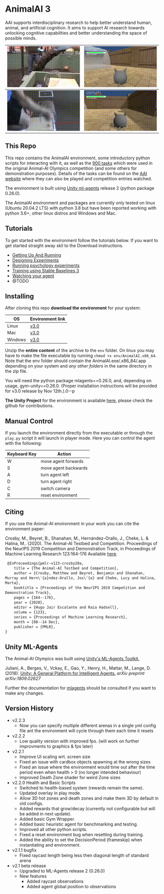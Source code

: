 # AnimalAI 3

AAI supports interdisciplinary research to help better understand human, animal, and artificial cognition. It aims to support AI research towards unlocking cognitive capabilities and better understanding the space of possible minds.

| ![](docs/figs/animal-cyl-fail.gif) | ![](docs/figs/agent-cyl-fail.gif) |
|---|---|
| ![](docs/figs/animal-cyl-pass.gif) | ![](docs/figs/agent-cyl-pass.gif) |

## This Repo

This repo contains the AnimalAI environment, some introductory python scripts for interacting with it, as well as the [900 tasks](competition_configurations) which were used in the original Animal-AI Olympics competition (and some others for demonstration purposes). Details of the tasks can be found on the [AAI website](http://animalaiolympics.com/AAI/testbed) where they can also be played and competition entries watched.

The environment is built using [Unity ml-agents](https://github.com/Unity-Technologies/ml-agents/tree/master/docs) release 2 (python package 0.26.0).

The AnimalAI environment and packages are currently only tested on linux (Ubuntu 20.04.2 LTS) with python 3.8 but have been reported working with python 3.6+, other linux distros and Windows and Mac.

## Tutorials

To get started with the environment follow the tutorials below. If you want to get started straight away skil to the Download instructions.

- [Getting Up And Running](@TODO)
- [Designing Experiments](@TODO)
- [Running psychology experiments](@TODO)
- [Training using Stable Baselines 3](@TODO)
- [Watching your agent](@TODO)
- @TODO

## Installing

After cloning this repo **download the environment** for your system:

| OS | Environment link |
| --- | --- |
| Linux |  [v3.0](@TODO) |
| Mac | [v3.0](@TODO) |
| Windows | [v3.0](@TODO) |

Unzip the **entire content** of the archive to the `env` folder. On linux you may have to make the file executable by running `chmod +x env/AnimalAI.x86_64`. Note that the env folder should contain the AnimalAI.exe/.x86_84/.app depending on your system and *any other folders* in the same directory in the zip file.

You will need the python package mlagents==0.26.0, and, depending on usage, gym-unity==0.26.0. (Proper installation instructions will be provided for v3.0 release by Nov 12th.).0--p

**The Unity Project** for the environment is available [here](@TODO), please check the github for contributions. 

## Manual Control

If you launch the environment directly from the executable or through the `play.py` script it will launch in player mode. Here you can control the agent with the following:

| Keyboard Key  | Action    |
| --- | --- |
| W   | move agent forwards |
| S   | move agent backwards|
| A   | turn agent left     |
| D   | turn agent right    |
| C   | switch camera       |
| R   | reset environment   |

## Citing
If you use the Animal-AI environment in your work you can cite the environment paper:

 Crosby, M., Beyret, B., Shanahan, M., Hernández-Orallo, J., Cheke, L. & Halina, M.. (2020). The Animal-AI Testbed and Competition. Proceedings of the NeurIPS 2019 Competition and Demonstration Track, in Proceedings of Machine Learning Research 123:164-176 Available [here](http://proceedings.mlr.press/v123/crosby20a.html).
```
 @InProceedings{pmlr-v123-crosby20a, 
    title = {The Animal-AI Testbed and Competition}, 
    author = {Crosby, Matthew and Beyret, Benjamin and Shanahan, Murray and Hern\'{a}ndez-Orallo, Jos\'{e} and Cheke, Lucy and Halina, Marta}, 
    booktitle = {Proceedings of the NeurIPS 2019 Competition and Demonstration Track}, 
    pages = {164--176}, 
    year = {2020}, 
    editor = {Hugo Jair Escalante and Raia Hadsell}, 
    volume = {123}, 
    series = {Proceedings of Machine Learning Research}, 
    month = {08--14 Dec}, 
    publisher = {PMLR}, 
} 
```

## Unity ML-Agents

The Animal-AI Olympics was built using [Unity's ML-Agents Toolkit.](https://github.com/Unity-Technologies/ml-agents)

Juliani, A., Berges, V., Vckay, E., Gao, Y., Henry, H., Mattar, M., Lange, D. (2018). [Unity: A General Platform for 
Intelligent Agents.](https://arxiv.org/abs/1809.02627) *arXiv preprint arXiv:1809.02627*

Further the documentation for [mlagents](https://github.com/Unity-Technologies/ml-agents) should be consulted if you want to make any changes.

## Version History

- v2.2.3
  - Now you can specify multiple different arenas in a single yml config file ant the environment will cycle through them each time it resets
- v2.2.2 
  - Low quality version with improved fps. (will work on further improvments to graphics & fps later)
- v2.2.1
  - Improve UI scaling wrt. screen size
  - Fixed an issue with cardbox objects spawning at the wrong sizes
  - Fixed an issue where the environment would time out after the time period even when health > 0 (no longer intended behaviour)
  - Improved Death Zone shader for weird Zone sizes
- v2.2.0 Health and Basic Scripts
  - Switched to health-based system (rewards remain the same).
  - Updated overlay in play mode.
  - Allow 3D hot zones and death zones and make them 3D by default in old configs.
  - Added rewards that grow/decay (currently not configurable but will be added in next update).
  - Added basic Gym Wrapper.
  - Added basic heuristic agent for benchmarking and testing.
  - Improved all other python scripts.
  - Fixed a reset environment bug when resetting during training.
  - Added the ability to set the DecisionPeriod (frameskip) when instantiating and environment.
- v2.1.1 bugfix
  - Fixed raycast length being less then diagonal length of standard arena
- v2.1 beta release
  - Upgraded to ML-Agents release 2 (0.26.0)
  - New features
    - Added raycast observations
    - Added agent global position to observations

